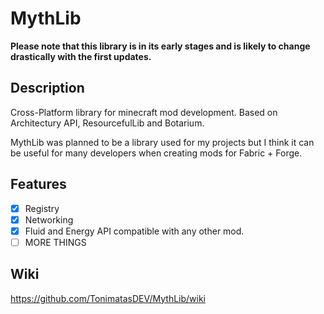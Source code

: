 # MythLib
**Please note that this library is in its early stages and is likely to change drastically with the first updates.**

## Description
Cross-Platform library for minecraft mod development. Based on Architectury API, ResourcefulLib and Botarium.

MythLib was planned to be a library used for my projects but I think it can be useful for many developers when creating mods for Fabric + Forge. 

## Features
- [x] Registry
- [x] Networking
- [x] Fluid and Energy API compatible with any other mod.
- [ ] MORE THINGS

## Wiki
https://github.com/TonimatasDEV/MythLib/wiki
